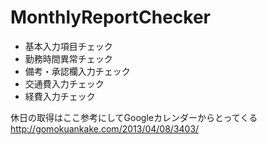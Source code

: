 MonthlyReportChecker
====================

- 基本入力項目チェック
- 勤務時間異常チェック
- 備考・承認欄入力チェック
- 交通費入力チェック
- 経費入力チェック

休日の取得はここ参考にしてGoogleカレンダーからとってくる
http://gomokuankake.com/2013/04/08/3403/

